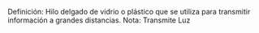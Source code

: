Definición: Hilo delgado de vidrio o plástico que se utiliza para transmitir información a grandes distancias.
Nota: Transmite Luz